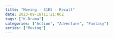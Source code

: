 ```yaml
---
title: "Moving - S1E5 - Recall"
date: 2023-09-18T11:21:06Z
tags: ["K-Drama"]
categories: ["Action", "Adventure", "Fantasy"]
series: ["Moving"]
---
```



<mux-player stream-type="on-demand"
  src="https://kp3d-my.sharepoint.com/personal/ryoo_kp3d_onmicrosoft_com/_layouts/15/download.aspx?share=EcxBrzsSHY1ImPloILrLa9IBIT_ft8JD7jdv0kxmfCYYoQ" metadata-video-title="Moving - S1E5 - Recall" prefer-playback="mse" controls>
  </mux-player>
  
  
  <script src="https://cdn.jsdelivr.net/npm/@mux/mux-player"></script>
  
 <script id="djUf7RWHddowCL9HP8fLBOdQNyMuqNNluRxgZeyp3tQ" type="application/ld+json">
 {
  "@context": "https://schema.org/",
  "@type": "VideoObject",
  "name": "Moving - S1E5 - Recall",
  "contentUrl": "https://stream.mux.com/djUf7RWHddowCL9HP8fLBOdQNyMuqNNluRxgZeyp3tQ.m3u8",
  "thumbnailUrl": "https://www.themoviedb.org/t/p/original/vDJE7JPnPc6fJBMBXdSltYM6yL6.jpg?width=314&fit_mode=preserve&time=25",
  "uploadDate": "2023-09-18T11:21:06Z",
}

</script>

